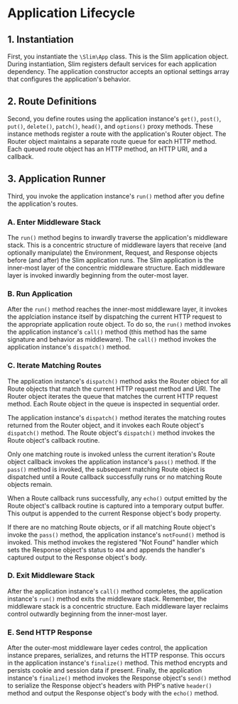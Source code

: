 # Application Lifecycle

## 1. Instantiation

First, you instantiate the `\Slim\App` class. This is the Slim application object. During instantiation, Slim registers default services for each application dependency. The application constructor accepts an optional settings array that configures the application's behavior.

## 2. Route Definitions

Second, you define routes using the application instance's `get()`, `post()`, `put()`, `delete()`, `patch()`, `head()`, and `options()` proxy methods. These instance methods register a route with the application's Router object. The Router object maintains a separate route queue for each HTTP method. Each queued route object has an HTTP method, an HTTP URI, and a callback.

## 3. Application Runner

Third, you invoke the application instance's `run()` method after you define the application's routes.

### A. Enter Middleware Stack

The `run()` method begins to inwardly traverse the application's middleware stack. This is a concentric structure of middleware layers that receive (and optionally manipulate) the Environment, Request, and Response objects before (and after) the Slim application runs. The Slim application is the inner-most layer of the concentric middleware structure. Each middleware layer is invoked inwardly beginning from the outer-most layer.

### B. Run Application

After the `run()` method reaches the inner-most middleware layer, it invokes the applciation instance itself by dispatching the current HTTP request to the appropriate application route object. To do so, the `run()` method invokes the application instance's `call()` method (this method has the same signature and behavior as middleware). The `call()` method invokes the application instance's `dispatch()` method.

### C. Iterate Matching Routes

The application instance's `dispatch()` method asks the Router object for all Route objects that match the current HTTP request method and URI. The Router object iterates the queue that matches the current HTTP request method. Each Route object in the queue is inspected in sequential order.

The application instance's `dispatch()` method iterates the matching routes returned from the Router object, and it invokes each Route object's `dispatch()` method. The Route object's `dispatch()` method invokes the Route object's callback routine.

Only one matching route is invoked unless the current iteration's Route object callback invokes the application instance's `pass()` method. If the `pass()` method is invoked, the subsequent matching Route object is dispatched until a Route callback successfully runs or no matching Route objects remain.

When a Route callback runs successfully, any `echo()` output emitted by the Route object's callback routine is captured into a temporary output buffer. This output is appended to the current Response object's body property.

If there are no matching Route objects, or if all matching Route object's invoke the `pass()` method, the application instance's `notFound()` method is invoked. This method invokes the registered "Not Found" handler which sets the Response object's status to `404` and appends the handler's captured output to the Response object's body.

### D. Exit Middleware Stack

After the application instance's `call()` method completes, the application instance's `run()` method exits the middleware stack. Remember, the middleware stack is a concentric structure. Each middleware layer reclaims control outwardly beginning from the inner-most layer.

### E. Send HTTP Response

After the outer-most middleware layer cedes control, the application instance prepares, serializes, and returns the HTTP response. This occurs in the application instance's `finalize()` method. This method encrypts and persists cookie and session data if present. Finally, the application instance's `finalize()` method invokes the Response object's `send()` method to serialize the Response object's headers with PHP's native `header()` method and output the Response object's body with the `echo()` method.
